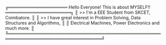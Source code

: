 ╔═══════════════════ Hello Everyone! This is about MYSELF!! ═════════════════════╗
║ >> I'm a EEE Student from SKCET, Coimbatore.                                   ║ 
║ >> I have great interest in Problem Solving, Data Structures and Algorithms,   ║ 
║    Electrical Machines, Power Electronics and much more.                       ║ 
╚════════════════════════════════════════════════════════════════════════════════╝ 

